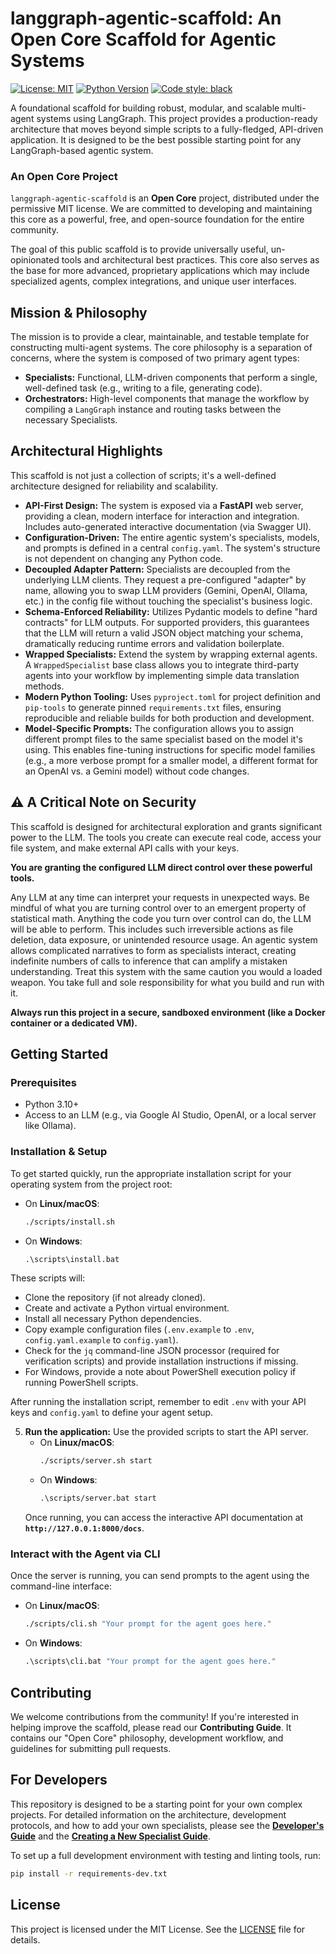 # langgraph-agentic-scaffold: An Open Core Scaffold for Agentic Systems

[![License: MIT](https://img.shields.io/badge/License-MIT-yellow.svg)](https://opensource.org/licenses/MIT)
[![Python Version](https://img.shields.io/badge/python-3.10+-blue.svg)](https://www.python.org/downloads/)
[![Code style: black](https://img.shields.io/badge/code%20style-black-000000.svg)](https://github.com/psf/black)

A foundational scaffold for building robust, modular, and scalable multi-agent systems using LangGraph. This project provides a production-ready architecture that moves beyond simple scripts to a fully-fledged, API-driven application. It is designed to be the best possible starting point for any LangGraph-based agentic system.

### An Open Core Project

`langgraph-agentic-scaffold` is an **Open Core** project, distributed under the permissive MIT license. We are committed to developing and maintaining this core as a powerful, free, and open-source foundation for the entire community. 

The goal of this public scaffold is to provide universally useful, un-opinionated tools and architectural best practices. This core also serves as the base for more advanced, proprietary applications which may include specialized agents, complex integrations, and unique user interfaces.

## Mission & Philosophy

The mission is to provide a clear, maintainable, and testable template for constructing multi-agent systems. The core philosophy is a separation of concerns, where the system is composed of two primary agent types:

*   **Specialists:** Functional, LLM-driven components that perform a single, well-defined task (e.g., writing to a file, generating code).
*   **Orchestrators:** High-level components that manage the workflow by compiling a `LangGraph` instance and routing tasks between the necessary Specialists.

## Architectural Highlights

This scaffold is not just a collection of scripts; it's a well-defined architecture designed for reliability and scalability.

*   **API-First Design:** The system is exposed via a **FastAPI** web server, providing a clean, modern interface for interaction and integration. Includes auto-generated interactive documentation (via Swagger UI).
*   **Configuration-Driven:** The entire agentic system's specialists, models, and prompts is defined in a central `config.yaml`. The system's structure is not dependent on changing any Python code.
*   **Decoupled Adapter Pattern:** Specialists are decoupled from the underlying LLM clients. They request a pre-configured "adapter" by name, allowing you to swap LLM providers (Gemini, OpenAI, Ollama, etc.) in the config file without touching the specialist's business logic.
*   **Schema-Enforced Reliability:** Utilizes Pydantic models to define "hard contracts" for LLM outputs. For supported providers, this guarantees that the LLM will return a valid JSON object matching your schema, dramatically reducing runtime errors and validation boilerplate.
*   **Wrapped Specialists:** Extend the system by wrapping external agents. A `WrappedSpecialist` base class allows you to integrate third-party agents into your workflow by implementing simple data translation methods.
*   **Modern Python Tooling:** Uses `pyproject.toml` for project definition and `pip-tools` to generate pinned `requirements.txt` files, ensuring reproducible and reliable builds for both production and development.
*   **Model-Specific Prompts:** The configuration allows you to assign different prompt files to the same specialist based on the model it's using. This enables fine-tuning instructions for specific model families (e.g., a more verbose prompt for a smaller model, a different format for an OpenAI vs. a Gemini model) without code changes.

## ⚠️ A Critical Note on Security

This scaffold is designed for architectural exploration and grants significant power to the LLM. The tools you create can execute real code, access your file system, and make external API calls with your keys.

**You are granting the configured LLM direct control over these powerful tools.**

Any LLM at any time can interpret your requests in unexpected ways. Be mindful of what you are turning control over to an emergent property of statistical math. Anything the code you turn over control can do, the LLM will be able to perform. This includes such irreversible actions as file deletion, data exposure, or unintended resource usage. An agentic system allows complicated narratives to form as specialists interact, creating indefinite numbers of calls to inference that can amplify a mistaken understanding. Treat this system with the same caution you would a loaded weapon. You take full and sole responsibility for what you build and run with it.

**Always run this project in a secure, sandboxed environment (like a Docker container or a dedicated VM).**

## Getting Started

### Prerequisites

*   Python 3.10+
*   Access to an LLM (e.g., via Google AI Studio, OpenAI, or a local server like Ollama).

### Installation & Setup

To get started quickly, run the appropriate installation script for your operating system from the project root:

*   On **Linux/macOS**:
    ```sh
    ./scripts/install.sh
    ```
*   On **Windows**:
    ```bat
    .\scripts\install.bat
    ```

These scripts will:
*   Clone the repository (if not already cloned).
*   Create and activate a Python virtual environment.
*   Install all necessary Python dependencies.
*   Copy example configuration files (`.env.example` to `.env`, `config.yaml.example` to `config.yaml`).
*   Check for the `jq` command-line JSON processor (required for verification scripts) and provide installation instructions if missing.
*   For Windows, provide a note about PowerShell execution policy if running PowerShell scripts.

After running the installation script, remember to edit `.env` with your API keys and `config.yaml` to define your agent setup.


5.  **Run the application:**
    Use the provided scripts to start the API server.
    *   On **Linux/macOS**:
        ```sh
        ./scripts/server.sh start
        ```
    *   On **Windows**:
        ```bat
        .\scripts/server.bat start
        ```
    Once running, you can access the interactive API documentation at **`http://127.0.0.1:8000/docs`**.

### Interact with the Agent via CLI

Once the server is running, you can send prompts to the agent using the command-line interface:

*   On **Linux/macOS**:
    ```sh
    ./scripts/cli.sh "Your prompt for the agent goes here."
    ```
*   On **Windows**:
    ```bat
    .\scripts\cli.bat "Your prompt for the agent goes here."
    ```

## Contributing

We welcome contributions from the community! If you're interested in helping improve the scaffold, please read our **Contributing Guide**. It contains our "Open Core" philosophy, development workflow, and guidelines for submitting pull requests.


## For Developers

This repository is designed to be a starting point for your own complex projects. For detailed information on the architecture, development protocols, and how to add your own specialists, please see the **[Developer's Guide](./docs/DEVELOPERS_GUIDE.md)** and the **[Creating a New Specialist Guide](./docs/CREATING_A_NEW_SPECIALIST.md)**.

To set up a full development environment with testing and linting tools, run:
```sh
pip install -r requirements-dev.txt
```

## License

This project is licensed under the MIT License. See the [LICENSE](LICENSE) file for details.